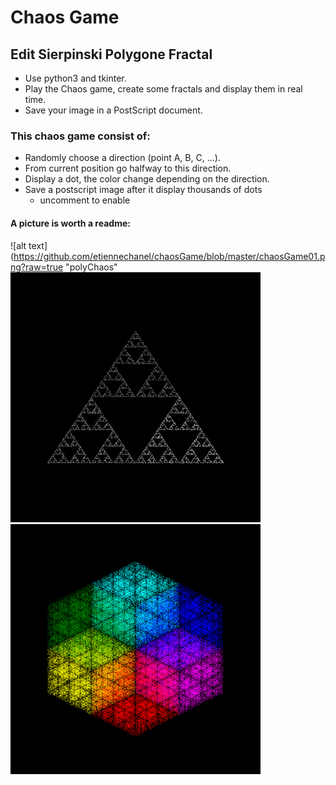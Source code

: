 # Chaos Game
## Edit Sierpinski Polygone Fractal
* Use python3 and tkinter.
* Play the Chaos game, create some fractals and display them in real time.
* Save your image in a PostScript document.

### This chaos game consist of:
* Randomly choose a direction (point A, B, C, ...).
* From current position go halfway to this direction.
* Display a dot, the color change depending on the direction.
* Save a postscript image after it display thousands of dots
    * uncomment to enable

#### A picture is worth a readme:
![alt text](https://github.com/etiennechanel/chaosGame/blob/master/chaosGame01.png?raw=true "polyChaos"
![alt text](https://github.com/etiennechanel/chaosGame/blob/master/exSierpinski.png?raw=true "Sierpinski")
![alt text](https://github.com/etiennechanel/chaosGame/blob/master/exHexa.png?raw=true "Vasarely")
